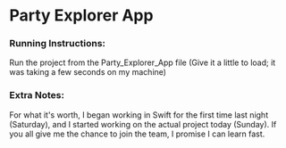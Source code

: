 # Party Explorer App
### Running Instructions:
Run the project from the Party_Explorer_App file (Give it a little to load; it was taking a few seconds on my machine)
### Extra Notes:
For what it's worth, I began working in Swift for the first time last night (Saturday), and I started working on the actual project today (Sunday). If you all give me the chance to join the team, I promise I can learn fast.
